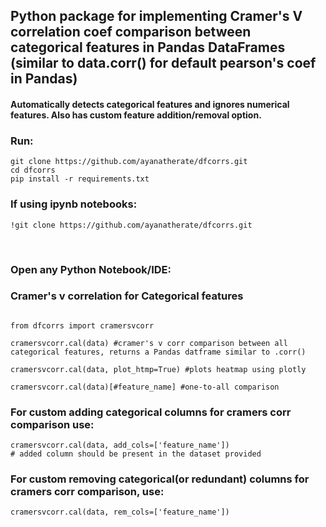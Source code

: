 
## Python package for implementing Cramer's V correlation coef comparison between categorical features in Pandas DataFrames (similar to data.corr() for default pearson's coef in Pandas) 

<h4> Automatically detects categorical features and ignores numerical features. Also has custom feature addition/removal option. 


<h3>Run: </h3>

```
git clone https://github.com/ayanatherate/dfcorrs.git
cd dfcorrs 
pip install -r requirements.txt
```

<h3> If using ipynb notebooks:</h3>


```
!git clone https://github.com/ayanatherate/dfcorrs.git

```



<br>
<h3>Open any Python Notebook/IDE: </h3>



<h3> Cramer's v correlation for Categorical features </h3>

```

from dfcorrs import cramersvcorr

cramersvcorr.cal(data) #cramer's v corr comparison between all categorical features, returns a Pandas datframe similar to .corr()

cramersvcorr.cal(data, plot_htmp=True) #plots heatmap using plotly

cramersvcorr.cal(data)[#feature_name] #one-to-all comparison 

```







<h3> For custom adding categorical columns for cramers corr comparison use: </h3>

```
cramersvcorr.cal(data, add_cols=['feature_name'])
# added column should be present in the dataset provided 
```




<h3> For custom removing categorical(or redundant) columns for cramers corr comparison, use: </h3>

```
cramersvcorr.cal(data, rem_cols=['feature_name'])

```





